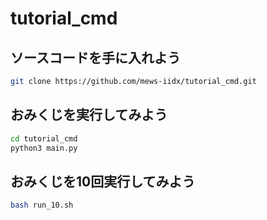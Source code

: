 # tutorial_cmd


## ソースコードを手に入れよう
```sh
git clone https://github.com/mews-iidx/tutorial_cmd.git
```

## おみくじを実行してみよう

```sh
cd tutorial_cmd
python3 main.py
```

## おみくじを10回実行してみよう

```sh
bash run_10.sh
```
